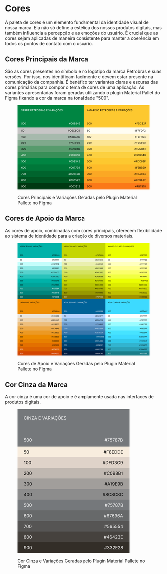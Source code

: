 # Cores

A paleta de cores é um elemento fundamental da identidade visual de nossa marca. Ela não só define a estética dos nossos produtos digitais, mas também influencia a percepção e as emoções do usuário. É crucial que as cores sejam aplicadas de maneira consistente para manter a coerência em todos os pontos de contato com o usuário.

## Cores Principais da Marca

São as cores presentes no símbolo e no logotipo da marca Petrobras e suas versões. Por isso, nos identificam facilmente e devem estar presente na comunicação da companhia. É benéfico ter variantes claras e escuras das cores primárias para compor o tema de cores de uma aplicação. As variantes apresentadas foram geradas utilizando o plugin Material Pallet do Figma fixando a cor da marca na tonalidade "500".

<figure><img src="../.gitbook/assets/cores-principais-variacoes.png" alt=""><figcaption><p>Cores Principais e Variações Geradas pelo Plugin Material Pallete no Figma</p></figcaption></figure>

## Cores de Apoio da Marca

As cores de apoio, combinadas com cores principais, oferecem flexibilidade ao sistema de identidade para a criação de diversos materiais.

<figure><img src="../.gitbook/assets/cores-de-apoio-variacoes.png" alt=""><figcaption><p>Cores de Apoio e Variações Geradas pelo Plugin Material Pallete no Figma</p></figcaption></figure>

## Cor Cinza da Marca

A cor cinza é uma cor de apoio e é amplamente usada nas interfaces de produtos digitais.

<figure><img src="../.gitbook/assets/cinza-variacoes.png" alt=""><figcaption><p>Cor Cinza e Variações Geradas pelo Plugin Material Pallete no Figma</p></figcaption></figure>
